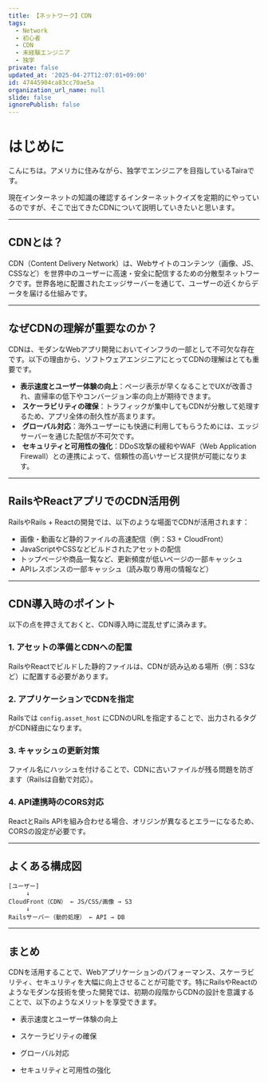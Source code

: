 ```yaml
---
title: 【ネットワーク】CDN
tags:
  - Network
  - 初心者
  - CDN
  - 未経験エンジニア
  - 独学
private: false
updated_at: '2025-04-27T12:07:01+09:00'
id: 47445904ca83cc70ae5a
organization_url_name: null
slide: false
ignorePublish: false
---
```

# はじめに

こんにちは。アメリカに住みながら、独学でエンジニアを目指しているTairaです。

現在インターネットの知識の確認するインターネットクイズを定期的にやっているのですが、そこで出てきたCDNについて説明していきたいと思います。

---

## CDNとは？

CDN（Content Delivery Network）は、Webサイトのコンテンツ（画像、JS、CSSなど）を世界中のユーザーに高速・安全に配信するための分散型ネットワークです。世界各地に配置されたエッジサーバーを通じて、ユーザーの近くからデータを届ける仕組みです。

---

## なぜCDNの理解が重要なのか？

CDNは、モダンなWebアプリ開発においてインフラの一部として不可欠な存在です。以下の理由から、ソフトウェアエンジニアにとってCDNの理解はとても重要です。

- **表示速度とユーザー体験の向上**：ページ表示が早くなることでUXが改善され、直帰率の低下やコンバージョン率の向上が期待できます。
-  **スケーラビリティの確保**：トラフィックが集中してもCDNが分散して処理するため、アプリ全体の耐久性が高まります。
-  **グローバル対応**：海外ユーザーにも快適に利用してもらうためには、エッジサーバーを通じた配信が不可欠です。
-  **セキュリティと可用性の強化**：DDoS攻撃の緩和やWAF（Web Application Firewall）との連携によって、信頼性の高いサービス提供が可能になります。

---

## RailsやReactアプリでのCDN活用例

RailsやRails + Reactの開発では、以下のような場面でCDNが活用されます：

- 画像・動画など静的ファイルの高速配信（例：S3 + CloudFront）
- JavaScriptやCSSなどビルドされたアセットの配信
- トップページや商品一覧など、更新頻度が低いページの一部キャッシュ
- APIレスポンスの一部キャッシュ（読み取り専用の情報など）

---

## CDN導入時のポイント

以下の点を押さえておくと、CDN導入時に混乱せずに済みます。

### 1. アセットの準備とCDNへの配置

RailsやReactでビルドした静的ファイルは、CDNが読み込める場所（例：S3など）に配置する必要があります。

### 2. アプリケーションでCDNを指定

Railsでは `config.asset_host` にCDNのURLを指定することで、出力されるタグがCDN経由になります。

### 3. キャッシュの更新対策

ファイル名にハッシュを付けることで、CDNに古いファイルが残る問題を防ぎます（Railsは自動で対応）。

### 4. API連携時のCORS対応

ReactとRails APIを組み合わせる場合、オリジンが異なるとエラーになるため、CORSの設定が必要です。

---

## よくある構成図

```
[ユーザー]
     ↓
CloudFront（CDN） ← JS/CSS/画像 → S3
     ↓
Railsサーバー（動的処理） ← API → DB
```

---

## まとめ

CDNを活用することで、Webアプリケーションのパフォーマンス、スケーラビリティ、セキュリティを大幅に向上させることが可能です。特にRailsやReactのようなモダンな技術を使った開発では、初期の段階からCDNの設計を意識することで、以下のようなメリットを享受できます。

- 表示速度とユーザー体験の向上

- スケーラビリティの確保

- グローバル対応

- セキュリティと可用性の強化
